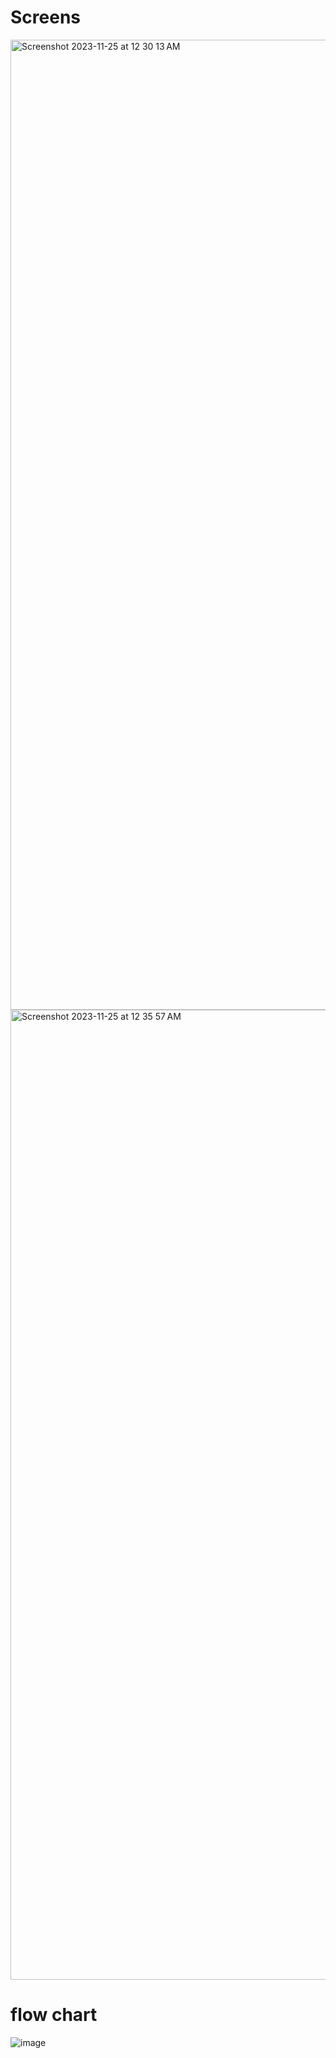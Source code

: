 
# Screens
<img width="1552" alt="Screenshot 2023-11-25 at 12 30 13 AM" src="https://github.com/tejxv/webrtc-video-calling/assets/54097365/d2493f26-2369-4218-a268-3f26cdbeca81">

<img width="1552" alt="Screenshot 2023-11-25 at 12 35 57 AM" src="https://github.com/tejxv/webrtc-video-calling/assets/54097365/d8c15470-28f6-44b6-b667-0240138c94eb">


# flow chart
![image](https://github.com/tejxv/webrtc-video-calling/assets/54097365/0defad27-3d71-48b8-9df8-5683f310e2ff)

